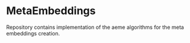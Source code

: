 # MetaEmbeddings
Repository contains implementation of the aeme algorithms for the meta embeddings creation.
